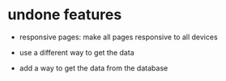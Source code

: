 # undone features

- responsive pages: make all pages responsive to all devices

- use a different way to get the data
- add a way to get the data from the database
